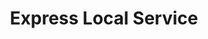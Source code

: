 ---
title: "Express Local Service"
url: /san-antonio/express-local-service/
shop: Schlüsseldienst
---